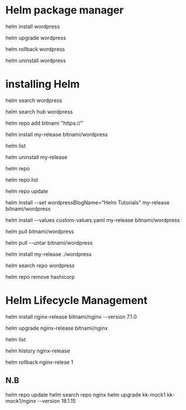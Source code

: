 # Helm package manager

helm install wordpress

helm upgrade wordpress

helm rollback wordpress

helm uninstall wordpress


# installing Helm

helm search wordpress

helm search hub wordpress

helm repo add bitnami "https://"

helm install my-release bitnami/wordpress

helm list

helm uninstall my-release

helm repo

helm repo list

helm repo update

helm install --set wordpressBlogName="Helm Tutorials" my-release bitnami/wordpress

helm install --values custom-values.yaml my-release bitnami/wordpress

helm pull bitnami/wordpress

helm pull --untar  bitnami/wordpress

helm install my-release ./wordpress

helm search repo wordpress

helm repo remove hashicorp

# Helm Lifecycle Management

helm install nginx-release bitnami/nginx --version 7.1.0

helm upgrade nginx-release bitnami/nginx

helm list

helm history nginx-release

helm rollback nginx-relese 1

## N.B 

helm repo update
helm search repo nginx 
helm upgrade kk-mock1 kk-mock1/nginx --version 18.1.15